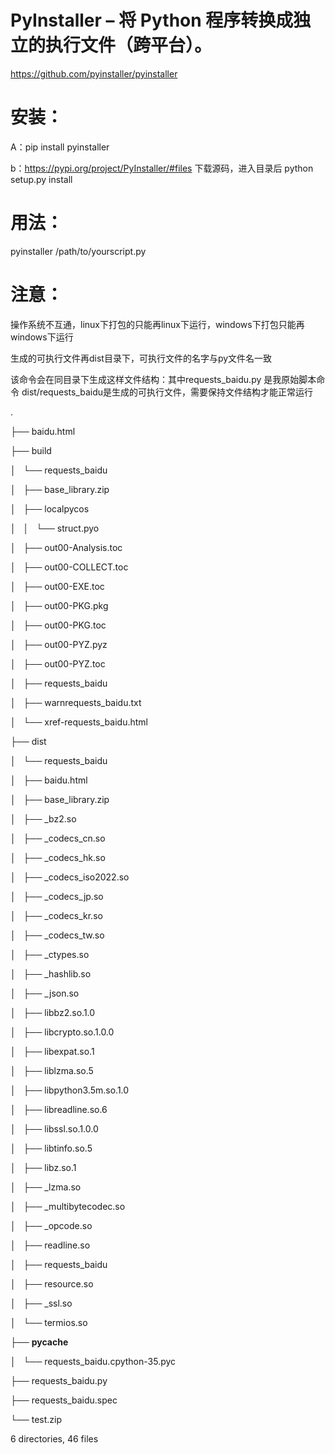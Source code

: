 

# PyInstaller – 将 Python 程序转换成独立的执行文件（跨平台）。

https://github.com/pyinstaller/pyinstaller

# 安装：
A：pip install pyinstaller

b：https://pypi.org/project/PyInstaller/#files 下载源码，进入目录后 python setup.py install

# 用法：
pyinstaller /path/to/yourscript.py

# 注意：
操作系统不互通，linux下打包的只能再linux下运行，windows下打包只能再windows下运行

生成的可执行文件再dist目录下，可执行文件的名字与py文件名一致

该命令会在同目录下生成这样文件结构：其中requests_baidu.py 是我原始脚本命令 dist/requests_baidu是生成的可执行文件，需要保持文件结构才能正常运行


.

├── baidu.html

├── build

│   └── requests_baidu

│       ├── base_library.zip

│       ├── localpycos

│       │   └── struct.pyo

│       ├── out00-Analysis.toc

│       ├── out00-COLLECT.toc

│       ├── out00-EXE.toc

│       ├── out00-PKG.pkg

│       ├── out00-PKG.toc

│       ├── out00-PYZ.pyz

│       ├── out00-PYZ.toc

│       ├── requests_baidu

│       ├── warnrequests_baidu.txt

│       └── xref-requests_baidu.html

├── dist

│   └── requests_baidu

│       ├── baidu.html

│       ├── base_library.zip

│       ├── _bz2.so

│       ├── _codecs_cn.so

│       ├── _codecs_hk.so

│       ├── _codecs_iso2022.so

│       ├── _codecs_jp.so

│       ├── _codecs_kr.so

│       ├── _codecs_tw.so

│       ├── _ctypes.so

│       ├── _hashlib.so

│       ├── _json.so

│       ├── libbz2.so.1.0

│       ├── libcrypto.so.1.0.0

│       ├── libexpat.so.1

│       ├── liblzma.so.5

│       ├── libpython3.5m.so.1.0

│       ├── libreadline.so.6

│       ├── libssl.so.1.0.0

│       ├── libtinfo.so.5

│       ├── libz.so.1

│       ├── _lzma.so

│       ├── _multibytecodec.so

│       ├── _opcode.so

│       ├── readline.so

│       ├── requests_baidu

│       ├── resource.so

│       ├── _ssl.so

│       └── termios.so

├── __pycache__

│   └── requests_baidu.cpython-35.pyc

├── requests_baidu.py

├── requests_baidu.spec

└── test.zip

6 directories, 46 files
